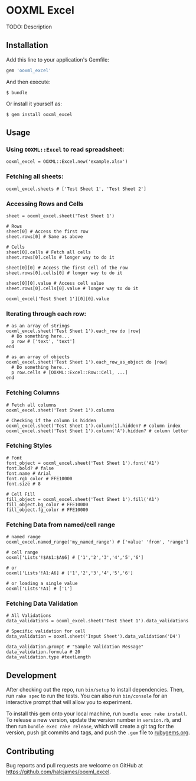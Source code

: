# OOXML Excel

TODO: Description

## Installation

Add this line to your application's Gemfile:

```ruby
gem 'ooxml_excel'
```

And then execute:

    $ bundle

Or install it yourself as:

    $ gem install ooxml_excel

## Usage

### Using `OOXML::Excel` to read spreadsheet:
```
ooxml_excel = OOXML::Excel.new('example.xlsx')
```

### Fetching all sheets:
```
ooxml_excel.sheets # ['Test Sheet 1', 'Test Sheet 2']
```

### Accessing Rows and Cells
```
sheet = ooxml_excel.sheet('Test Sheet 1')

# Rows
sheet[0] # Access the first row
sheet.rows[0] # Same as above

# Cells
sheet[0].cells # Fetch all cells
sheet.rows[0].cells # longer way to do it

sheet[0][0] # Access the first cell of the row
sheet.rows[0].cells[0] # longer way to do it

sheet[0][0].value # Access cell value
sheet.rows[0].cells[0].value # longer way to do it

ooxml_excel['Test Sheet 1'][0][0].value
```

### Iterating through each row:
```
# as an array of strings
ooxml_excel.sheet('Test Sheet 1').each_row do |row|
  # Do something here...
  p row # ['text', 'text']
end

# as an array of objects
ooxml_excel.sheet('Test Sheet 1').each_row_as_object do |row|
  # Do something here...
  p row.cells # [OOXML::Excel::Row::Cell, ...]
end

```

### Fetching Columns
```
# Fetch all columns
ooxml_excel.sheet('Test Sheet 1').columns

# Checking if the column is hidden
ooxml_excel.sheet('Test Sheet 1').column(1).hidden? # column index
ooxml_excel.sheet('Test Sheet 1').column('A').hidden? # column letter
```

### Fetching Styles
```
# Font
font_object = ooxml_excel.sheet('Test Sheet 1').font('A1')
font.bold? # false
font.name # Arial
font.rgb_color # FFE10000
font.size # 8

# Cell Fill
fill_object = ooxml_excel.sheet('Test Sheet 1').fill('A1')
fill_object.bg_color # FFE10000
fill_object.fg_color # FFE10000
```
### Fetching Data from named/cell range
```
# named range
ooxml_excel.named_range('my_named_range') # ['value' 'from', 'range']

# cell range
ooxml['Lists'!$A$1:$A$6] # ['1','2','3','4','5','6']

# or
ooxml['Lists'!A1:A6] # ['1','2','3','4','5','6']

# or loading a single value
ooxml['Lists'!A1] # ['1']

```
### Fetching Data Validation
```
# All Validations
data_validations = ooxml_excel.sheet('Test Sheet 1').data_validations

# Specific validation for cell
data_validation = ooxml.sheet('Input Sheet').data_validation('D4')

data_validation.prompt # "Sample Validation Message"
data_validation.formula # 20
data_validation.type #textLength

```

## Development

After checking out the repo, run `bin/setup` to install dependencies. Then, run `rake spec` to run the tests. You can also run `bin/console` for an interactive prompt that will allow you to experiment.

To install this gem onto your local machine, run `bundle exec rake install`. To release a new version, update the version number in `version.rb`, and then run `bundle exec rake release`, which will create a git tag for the version, push git commits and tags, and push the `.gem` file to [rubygems.org](https://rubygems.org).

## Contributing

Bug reports and pull requests are welcome on GitHub at https://github.com/halcjames/ooxml_excel.
